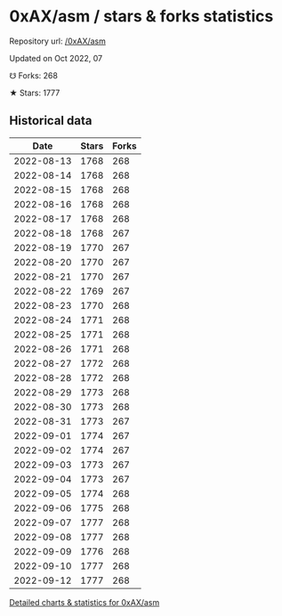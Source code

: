 # 0xAX/asm / stars & forks statistics

Repository url: [/0xAX/asm](https://github.com/0xAX/asm)

Updated on Oct 2022, 07

☋ Forks: 268

★ Stars: 1777

## Historical data
| Date | Stars | Forks |
|------|-------|-------|
| 2022-08-13 | 1768 | 268 | 
| 2022-08-14 | 1768 | 268 | 
| 2022-08-15 | 1768 | 268 | 
| 2022-08-16 | 1768 | 268 | 
| 2022-08-17 | 1768 | 268 | 
| 2022-08-18 | 1768 | 267 | 
| 2022-08-19 | 1770 | 267 | 
| 2022-08-20 | 1770 | 267 | 
| 2022-08-21 | 1770 | 267 | 
| 2022-08-22 | 1769 | 267 | 
| 2022-08-23 | 1770 | 268 | 
| 2022-08-24 | 1771 | 268 | 
| 2022-08-25 | 1771 | 268 | 
| 2022-08-26 | 1771 | 268 | 
| 2022-08-27 | 1772 | 268 | 
| 2022-08-28 | 1772 | 268 | 
| 2022-08-29 | 1773 | 268 | 
| 2022-08-30 | 1773 | 268 | 
| 2022-08-31 | 1773 | 267 | 
| 2022-09-01 | 1774 | 267 | 
| 2022-09-02 | 1774 | 267 | 
| 2022-09-03 | 1773 | 267 | 
| 2022-09-04 | 1773 | 267 | 
| 2022-09-05 | 1774 | 268 | 
| 2022-09-06 | 1775 | 268 | 
| 2022-09-07 | 1777 | 268 | 
| 2022-09-08 | 1777 | 268 | 
| 2022-09-09 | 1776 | 268 | 
| 2022-09-10 | 1777 | 268 | 
| 2022-09-12 | 1777 | 268 | 


[Detailed charts & statistics for 0xAX/asm](https://reviewgithub.com/rep/0xAX/asm)
